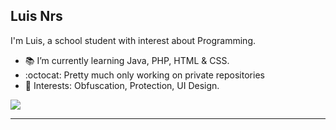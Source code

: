 ## Luis Nrs

I'm Luis, a school student with interest about Programming.

- :books: I’m currently learning Java, PHP, HTML & CSS.
- :octocat: Pretty much only working on private repositories
- :pushpin: Interests: Obfuscation, Protection, UI Design.

![](http://github-profile-summary-cards.vercel.app/api/cards/profile-details?username=Luis-nrs&theme=default) 

----
